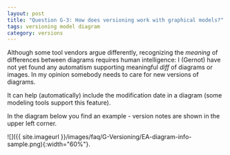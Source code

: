 ```yaml
---
layout: post
title: "Question G-3: How does versioning work with graphical models?"
tags: versioning model diagram
category: versions
---
```



Although some tool vendors argue differently, recognizing the _meaning_
of differences between diagrams requires human intelligence:
I (Gernot) have not yet found any automatism supporting meaningful _diff_
of diagrams or images. In my opinion somebody needs to care for
new versions of diagrams.

It can help (automatically) include the modification date in a diagram (some modeling tools support this feature).

In the diagram below you find an example - version notes
are shown in the upper left corner.

![]({{ site.imageurl }}/images/faq/G-Versioning/EA-diagram-info-sample.png){:width="60%"}.
